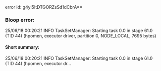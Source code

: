 error id: g4yi5ItDTGORZsSd1dCbrA==
### Bloop error:

25/06/18 00:20:21 INFO TaskSetManager: Starting task 0.0 in stage 61.0 (TID 44) (hpomen, executor driver, partition 0, NODE_LOCAL, 7695 bytes)
#### Short summary: 

25/06/18 00:20:21 INFO TaskSetManager: Starting task 0.0 in stage 61.0 (TID 44) (hpomen, executor dr...